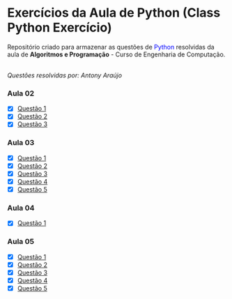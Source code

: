 # Exercícios da Aula de Python (Class Python Exercício)

<p>Repositório criado para armazenar as questões de <font color="0000FF">Python</font> resolvidas da aula de <b>Algoritmos e Programação</b> - Curso de Engenharia de Computação. </p>
<br />
<i> Questões resolvidas por: Antony Araújo </i>

<h3> Aula 02 </h3>

- [X] <a href="https://github.com/antonyaraujo/ClassPyExercises/blob/master/Aula02/Quest%C3%A3o1.py">Questão 1</a>
- [X] <a href="https://github.com/antonyaraujo/ClassPyExercises/blob/master/Aula02/Quest%C3%A3o2.py">Questão 2</a>
- [X] <a href="https://github.com/antonyaraujo/ClassPyExercises/blob/master/Aula02/Quest%C3%A3o3.py">Questão 3</a>

<h3> Aula 03 </h3>

- [X] <a href="https://github.com/antonyaraujo/ClassPyExercises/blob/master/Aula03/Quest%C3%A3o1.py">Questão 1</a>
- [X] <a href="https://github.com/antonyaraujo/ClassPyExercises/blob/master/Aula03/Quest%C3%A3o2.py">Questão 2</a>
- [X] <a href="https://github.com/antonyaraujo/ClassPyExercises/blob/master/Aula03/Quest%C3%A3o3.py">Questão 3</a>
- [X] <a href="https://github.com/antonyaraujo/ClassPyExercises/blob/master/Aula03/Quest%C3%A3o4.py">Questão 4</a>
- [X] <a href="https://github.com/antonyaraujo/ClassPyExercises/blob/master/Aula03/Quest%C3%A3o5.py">Questão 5</a>

<h3> Aula 04 </h3>

- [X] <a href="https://github.com/antonyaraujo/ClassPyExercises/blob/master/Aula04/Quest%C3%A3o1.py">Questão 1</a>

<h3> Aula 05 </h3>

- [X] <a href="https://github.com/antonyaraujo/ClassPyExercises/blob/master/Aula05/Quest%C3%A3o1.py">Questão 1</a>
- [X] <a href="https://github.com/antonyaraujo/ClassPyExercises/blob/master/Aula05/Quest%C3%A3o2.py">Questão 2</a>
- [X] <a href="https://github.com/antonyaraujo/ClassPyExercises/blob/master/Aula05/Quest%C3%A3o3.py">Questão 3</a>
- [X] <a href="https://github.com/antonyaraujo/ClassPyExercises/blob/master/Aula05/Quest%C3%A3o4.py">Questão 4</a>
- [X] <a href="https://github.com/antonyaraujo/ClassPyExercises/blob/master/Aula03/Quest%C3%A3o5.py">Questão 5</a>
